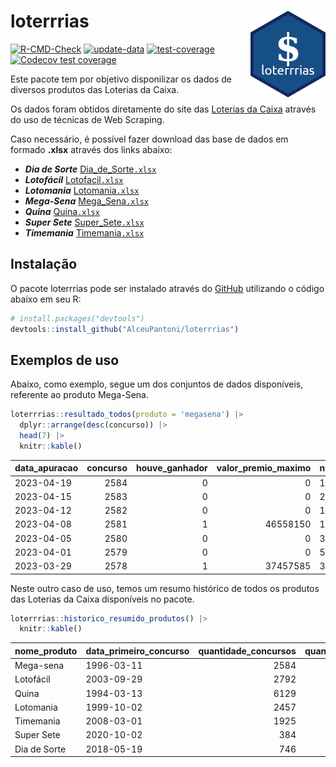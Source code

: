 
<!-- README.md is generated from README.Rmd. Please edit that file -->

# loterrrias <img src="man/figures/logo.png" align="right" height="139" />

<!-- badges: start -->

[![R-CMD-Check](https://github.com/AlceuPantoni/loterrrias/actions/workflows/R-CMD-check.yaml/badge.svg?branch=main)](https://github.com/AlceuPantoni/loterrrias/actions/workflows/R-CMD-check.yaml)
[![update-data](https://github.com/AlceuPantoni/loterrrias/actions/workflows/update-data.yaml/badge.svg)](https://github.com/AlceuPantoni/loterrrias/actions/workflows/update-data.yaml)
[![test-coverage](https://github.com/AlceuPantoni/loterrrias/actions/workflows/test-coverage.yaml/badge.svg?branch=main)](https://github.com/AlceuPantoni/loterrrias/actions/workflows/test-coverage.yaml)
[![Codecov test
coverage](https://codecov.io/gh/AlceuPantoni/loterrrias/branch/main/graph/badge.svg)](https://codecov.io/gh/AlceuPantoni/loterrrias?branch=main)
<!-- badges: end -->

Este pacote tem por objetivo disponilizar os dados de diversos produtos
das Loterias da Caixa.

Os dados foram obtidos diretamente do site das [Loterias da
Caixa](https://loterias.caixa.gov.br/Paginas/default.aspx) através do
uso de técnicas de Web Scraping.

Caso necessário, é possível fazer download das base de dados em formado
**.xlsx** através dos links abaixo:

  - ***Dia de Sorte***
    [Dia\_de\_Sorte`.xlsx`](https://raw.githubusercontent.com/AlceuPantoni/loterrrias/main/data-raw/resultados_diadesorte.xlsx)
  - ***Lotofácil***
    [Lotofacil`.xlsx`](https://raw.githubusercontent.com/AlceuPantoni/loterrrias/main/data-raw/resultados_lotofacil.xlsx)
  - ***Lotomania***
    [Lotomania`.xlsx`](https://raw.githubusercontent.com/AlceuPantoni/loterrrias/main/data-raw/resultados_lotomania.xlsx)
  - ***Mega-Sena***
    [Mega\_Sena`.xlsx`](https://raw.githubusercontent.com/AlceuPantoni/loterrrias/main/data-raw/resultados_megasena.xlsx)
  - ***Quina***
    [Quina`.xlsx`](https://raw.githubusercontent.com/AlceuPantoni/loterrrias/main/data-raw/resultados_quina.xlsx)
  - ***Super Sete***
    [Super\_Sete`.xlsx`](https://raw.githubusercontent.com/AlceuPantoni/loterrrias/main/data-raw/resultados_supersete.xlsx)
  - ***Timemania***
    [Timemania`.xlsx`](https://raw.githubusercontent.com/AlceuPantoni/loterrrias/main/data-raw/resultados_timemania.xlsx)

## Instalação

O pacote loterrrias pode ser instalado através do
[GitHub](https://github.com/) utilizando o código abaixo em seu R:

``` r
# install.packages("devtools")
devtools::install_github("AlceuPantoni/loterrrias")
```

## Exemplos de uso

Abaixo, como exemplo, segue um dos conjuntos de dados disponíveis,
referente ao produto Mega-Sena.

``` r
loterrrias::resultado_todos(produto = 'megasena') |> 
  dplyr::arrange(desc(concurso)) |> 
  head(7) |> 
  knitr::kable()
```

| data\_apuracao | concurso | houve\_ganhador | valor\_premio\_maximo | numeros\_sorteados | num\_1 | num\_2 | num\_3 | num\_4 | num\_5 | num\_6 |
| :------------- | -------: | --------------: | --------------------: | :----------------- | -----: | -----: | -----: | -----: | -----: | -----: |
| 2023-04-19     |     2584 |               0 |                     0 | 1;5;12;36;53;55    |      1 |      5 |     12 |     36 |     53 |     55 |
| 2023-04-15     |     2583 |               0 |                     0 | 2;20;27;30;52;59   |      2 |     20 |     27 |     30 |     52 |     59 |
| 2023-04-12     |     2582 |               0 |                     0 | 10;14;17;19;21;34  |     10 |     14 |     17 |     19 |     21 |     34 |
| 2023-04-08     |     2581 |               1 |              46558150 | 14;17;32;36;39;60  |     14 |     17 |     32 |     36 |     39 |     60 |
| 2023-04-05     |     2580 |               0 |                     0 | 3;4;13;29;36;43    |      3 |      4 |     13 |     29 |     36 |     43 |
| 2023-04-01     |     2579 |               0 |                     0 | 5;10;26;35;38;44   |      5 |     10 |     26 |     35 |     38 |     44 |
| 2023-03-29     |     2578 |               1 |              37457585 | 37;39;47;50;59;60  |     37 |     39 |     47 |     50 |     59 |     60 |

Neste outro caso de uso, temos um resumo histórico de todos os produtos
das Loterias da Caixa disponíveis no pacote.

``` r
loterrrias::historico_resumido_produtos() |> 
  knitr::kable()
```

| nome\_produto | data\_primeiro\_concurso | quantidade\_concursos | quantidade\_concursos\_com\_ganhador | percentual\_com\_ganhador | media\_premiacao | maior\_premio | menor\_premio | total\_dezenas\_sorteadas | numero\_mais\_sorteado | numero\_menos\_sorteado |
| :------------ | :----------------------- | --------------------: | -----------------------------------: | ------------------------: | ---------------: | ------------: | ------------: | ------------------------: | ---------------------: | ----------------------: |
| Mega-sena     | 1996-03-11               |                  2584 |                                  586 |                      0.23 |       23424476.0 |     289420865 |     348732.75 |                     15504 |                     53 |                      26 |
| Lotofácil     | 2003-09-29               |                  2792 |                                 2511 |                      0.90 |         899699.6 |       8252873 |      10712.22 |                     41880 |                     20 |                      16 |
| Quina         | 1994-03-13               |                  6129 |                                 2504 |                      0.41 |        3268355.8 |     579215957 |      14230.37 |                     30645 |                      4 |                      47 |
| Lotomania     | 1999-10-02               |                  2457 |                                  658 |                      0.27 |        2278331.5 |      37261930 |     109348.66 |                     49140 |                     47 |                      96 |
| Timemania     | 2008-03-01               |                  1925 |                                   71 |                      0.04 |       26626947.0 |     818652938 |     164711.44 |                     13475 |                     20 |                      53 |
| Super Sete    | 2020-10-02               |                   384 |                                   19 |                      0.05 |        2781923.9 |       8601548 |     124747.77 |                      2688 |                      9 |                       4 |
| Dia de Sorte  | 2018-05-19               |                   746 |                                  257 |                      0.34 |         783502.5 |       3770060 |      59101.35 |                      5222 |                     10 |                       1 |
